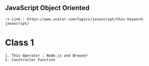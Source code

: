 ## JavaScript Object Oriented

    -> Link : https://www.scaler.com/topics/javascript/this-keyword-javascript/

# Class 1

    1. This Operator : Node.js and Browser
    2. Constructor Function
